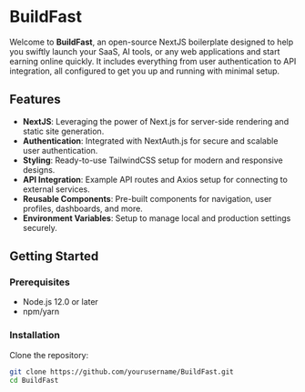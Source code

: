 # BuildFast

Welcome to **BuildFast**, an open-source NextJS boilerplate designed to help you swiftly launch your SaaS, AI tools, or any web applications and start earning online quickly. It includes everything from user authentication to API integration, all configured to get you up and running with minimal setup.

## Features

- **NextJS**: Leveraging the power of Next.js for server-side rendering and static site generation.
- **Authentication**: Integrated with NextAuth.js for secure and scalable user authentication.
- **Styling**: Ready-to-use TailwindCSS setup for modern and responsive designs.
- **API Integration**: Example API routes and Axios setup for connecting to external services.
- **Reusable Components**: Pre-built components for navigation, user profiles, dashboards, and more.
- **Environment Variables**: Setup to manage local and production settings securely.

## Getting Started

### Prerequisites

- Node.js 12.0 or later
- npm/yarn

### Installation

Clone the repository:

```bash
git clone https://github.com/yourusername/BuildFast.git
cd BuildFast
